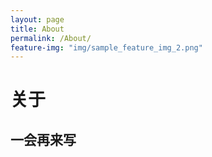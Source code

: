 ```yaml
---
layout: page
title: About
permalink: /About/
feature-img: "img/sample_feature_img_2.png"
---
```


# 关于
## 一会再来写

